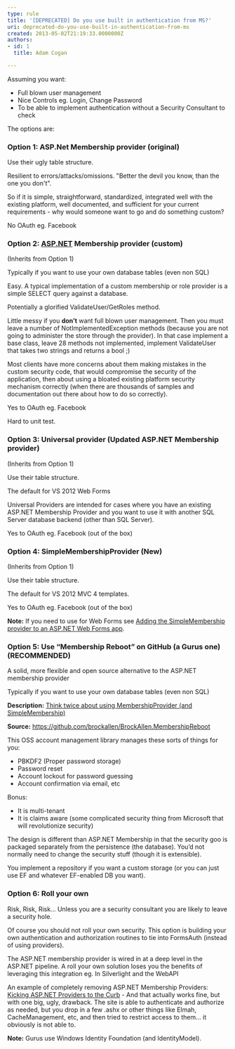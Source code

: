 ```yaml
---
type: rule
title: '[DEPRECATED] Do you use built in authentication from MS?'
uri: deprecated-do-you-use-built-in-authentication-from-ms
created: 2013-05-02T21:19:33.0000000Z
authors:
- id: 1
  title: Adam Cogan

---
```




<span class='intro'> <p>Assuming you want&#58;</p><ul>
<li>Full blown user management</li><li>Nice Controls eg. Login, Change Password</li><li>To be able to implement authentication without a Security Consultant to check</li></ul> </span>

<p>The options are&#58;</p><h3>Option 1&#58; ASP.Net Membership provider (original)</h3><p>Use their ugly table structure.</p><p>Resilient to errors/attacks/omissions. &quot;Better the devil you know, than the one you don't&quot;.</p><p>So if it is simple, straightforward, standardized, integrated well with the existing platform, well documented, and sufficient for your current requirements - why would someone want to go and do something custom?</p><p>No OAuth eg. Facebook</p><h3>Option 2&#58; <a href="http&#58;//www.asp.net/" target="_blank">ASP.NET</a> Membership provider (custom)</h3><p>(Inherits from Option 1)</p><p>Typically if you want to use your own database tables (even non SQL)</p><p>Easy. A typical implementation of a custom membership or role provider is a simple SELECT query against a database.</p><p>Potentially a glorified ValidateUser/GetRoles method.</p><p>Little messy if you <strong>don’t</strong> want full blown user management. Then you must leave a number of NotImplementedException methods (because you are not going to administer the store through the provider). In that case implement a base class, leave 28 methods not implemented, implement ValidateUser that takes two strings and returns a bool ;)</p><p>Most clients have more concerns about them making mistakes in the custom security code, that would compromise the security of the application, then about using a bloated existing platform security mechanism correctly (when there are thousands of samples and documentation out there about how to do so correctly).</p><p>Yes to OAuth eg. Facebook</p><p>Hard to unit test.</p><h3>Option 3&#58; Universal provider (Updated ASP.NET Membership provider)</h3><p>(Inherits from Option 1)</p><p>Use their table structure.</p><p>The default for VS 2012 Web Forms</p><p>Universal Providers are intended for cases where you have an existing ASP.NET Membership Provider and you want to use it with another SQL Server database backend (other than SQL Server). </p><p>Yes to OAuth eg. Facebook (out of the box)</p><h3>Option 4&#58; SimpleMembershipProvider (New)</h3><p>(Inherits from Option 1)</p><p>Use their table structure. </p><p>The default for VS 2012 MVC 4 templates.</p><p>Yes to OAuth eg. Facebook (out of the box)</p><p><strong>Note&#58;</strong> If you need to use for Web Forms see <a href="http&#58;//blogs.msmvps.com/luisabreu/blog/2012/09/24/adding-the-simplemembership-provider-to-an-asp-net-web-forms-app/" target="_blank">Adding the SimpleMembership provider to an ASP.NET Web Forms app</a>.</p><h3>Option 5&#58; Use “Membership Reboot” on GitHub (a Gurus one) (RECOMMENDED)</h3><p>A solid, more flexible and open source alternative to the ASP.NET membership provider</p><p>Typically if you want to use your own database tables (even non SQL)</p><p><strong>Description&#58;</strong> <a href="http&#58;//brockallen.com/2012/09/02/think-twice-about-using-membershipprovider-and-simplemembership/" target="_blank">Think twice about using MembershipProvider (and SimpleMembership)</a></p><p><strong>Source&#58;</strong> <a href="https&#58;//github.com/brockallen/BrockAllen.MembershipReboot" target="_blank">https&#58;//github.com/brockallen/BrockAllen.MembershipReboot</a></p><p>This OSS account management library manages these sorts of things for you&#58;</p><ul><li>PBKDF2 (Proper password storage)</li><li>Password reset</li><li>Account lockout for password guessing</li><li>Account confirmation via email, etc</li></ul><p>Bonus&#58;</p><ul><li>It is multi-tenant</li><li> It is claims aware (some complicated security thing from Microsoft that will revolutionize security) </li></ul><p>The design is different than ASP.NET Membership in that the security goo is packaged separately from the persistence (the database). You’d not normally need to change the security stuff (though it is extensible).</p><p>You implement a repository if you want a custom storage (or you can just use EF and whatever EF-enabled DB you want). </p><h3>Option 6&#58; Roll your own</h3><p>Risk, Risk, Risk... Unless you are a security consultant you are likely to leave a security hole.</p><p>Of course you should not roll your own security. This option is building your own authentication and authorization routines to tie into FormsAuth (instead of using providers).</p><p>The ASP.NET membership provider is wired in at a deep level in the ASP.NET pipeline. A roll your own solution loses you the benefits of leveraging this integration eg. In Silverlight and the WebAPI</p><p>An example of completely removing ASP.NET Membership Providers&#58; <a href="http&#58;//www.devproconnections.com/article/aspnet2/Kicking-ASP-NET-Providers-to-the-Curb-129584" target="_blank">Kicking ASP.NET Providers to the Curb</a> - And that actually works fine, but with one big, ugly, drawback.  The site is able to authenticate and authorize as needed, but you drop in a few .ashx or other things like Elmah, CacheManagement, etc, and then tried to restrict access to them... it obviously is not able to.</p><p><strong>Note&#58;</strong> Gurus use Windows Identity Foundation (and IdentityModel).</p>


